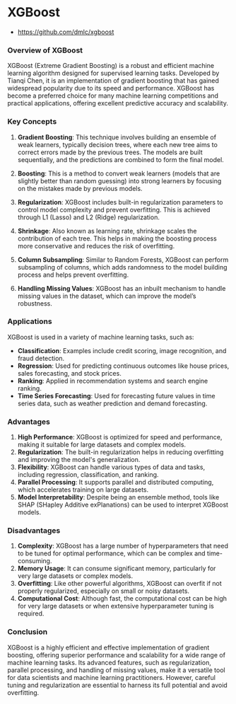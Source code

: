 # XGBoost

* https://github.com/dmlc/xgboost


### Overview of XGBoost

XGBoost (Extreme Gradient Boosting) is a robust and efficient machine learning algorithm designed for supervised learning tasks. Developed by Tianqi Chen, it is an implementation of gradient boosting that has gained widespread popularity due to its speed and performance. XGBoost has become a preferred choice for many machine learning competitions and practical applications, offering excellent predictive accuracy and scalability.

### Key Concepts

1. **Gradient Boosting**: This technique involves building an ensemble of weak learners, typically decision trees, where each new tree aims to correct errors made by the previous trees. The models are built sequentially, and the predictions are combined to form the final model.

2. **Boosting**: This is a method to convert weak learners (models that are slightly better than random guessing) into strong learners by focusing on the mistakes made by previous models.

3. **Regularization**: XGBoost includes built-in regularization parameters to control model complexity and prevent overfitting. This is achieved through L1 (Lasso) and L2 (Ridge) regularization.

4. **Shrinkage**: Also known as learning rate, shrinkage scales the contribution of each tree. This helps in making the boosting process more conservative and reduces the risk of overfitting.

5. **Column Subsampling**: Similar to Random Forests, XGBoost can perform subsampling of columns, which adds randomness to the model building process and helps prevent overfitting.

6. **Handling Missing Values**: XGBoost has an inbuilt mechanism to handle missing values in the dataset, which can improve the model’s robustness.

### Applications

XGBoost is used in a variety of machine learning tasks, such as:

- **Classification**: Examples include credit scoring, image recognition, and fraud detection.
- **Regression**: Used for predicting continuous outcomes like house prices, sales forecasting, and stock prices.
- **Ranking**: Applied in recommendation systems and search engine ranking.
- **Time Series Forecasting**: Used for forecasting future values in time series data, such as weather prediction and demand forecasting.

### Advantages

1. **High Performance**: XGBoost is optimized for speed and performance, making it suitable for large datasets and complex models.
2. **Regularization**: The built-in regularization helps in reducing overfitting and improving the model's generalization.
3. **Flexibility**: XGBoost can handle various types of data and tasks, including regression, classification, and ranking.
4. **Parallel Processing**: It supports parallel and distributed computing, which accelerates training on large datasets.
5. **Model Interpretability**: Despite being an ensemble method, tools like SHAP (SHapley Additive exPlanations) can be used to interpret XGBoost models.

### Disadvantages

1. **Complexity**: XGBoost has a large number of hyperparameters that need to be tuned for optimal performance, which can be complex and time-consuming.
2. **Memory Usage**: It can consume significant memory, particularly for very large datasets or complex models.
3. **Overfitting**: Like other powerful algorithms, XGBoost can overfit if not properly regularized, especially on small or noisy datasets.
4. **Computational Cost**: Although fast, the computational cost can be high for very large datasets or when extensive hyperparameter tuning is required.

### Conclusion

XGBoost is a highly efficient and effective implementation of gradient boosting, offering superior performance and scalability for a wide range of machine learning tasks. Its advanced features, such as regularization, parallel processing, and handling of missing values, make it a versatile tool for data scientists and machine learning practitioners. However, careful tuning and regularization are essential to harness its full potential and avoid overfitting.